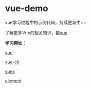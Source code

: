 # vue-demo
vue学习过程中的示例代码，持续更新中~~

了解更多Vue的相关知识，戳[vue](https://github.com/snowLeopard93/blog/tree/master/study/guide/Vue)


**学习网址：**

[vue](https://cn.vuejs.org/)

[vue-cli](https://cli.vuejs.org/guide/)

[vuex](https://vuex.vuejs.org/zh/)

[element](https://element.eleme.cn/#/zh-CN/guide/design)
